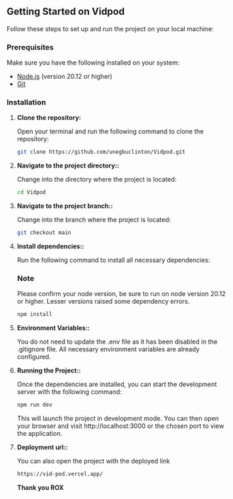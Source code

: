 ## Getting Started on Vidpod

Follow these steps to set up and run the project on your local machine:

### Prerequisites

Make sure you have the following installed on your system:

- [Node.js](https://nodejs.org/) (version 20.12 or higher)
- [Git](https://git-scm.com/)

### Installation

1.  **Clone the repository:**

    Open your terminal and run the following command to clone the repository:

    ```bash
    git clone https://github.com/unegbuclinton/Vidpod.git

    ```

2.  **Navigate to the project directory::**

    Change into the directory where the project is located:

    ```bash
    cd Vidpod

    ```

3.  **Navigate to the project branch::**

    Change into the branch where the project is located:

    ```bash
    git checkout main

    ```

4.  **Install dependencies::**

    Run the following command to install all necessary dependencies:

    ### Note

    Please confirm your node version, be sure to run on node version 20.12 or higher. Lesser versions raised some dependency errors.

    ```bash
    npm install

    ```

5.  **Environment Variables::**

    You do not need to update the .env file as it has been disabled in the .gitignore file. All necessary environment variables are already configured.

6.  **Running the Project::**

    Once the dependencies are installed, you can start the development server with the following command:

    ```bash
    npm run dev

    ```

    This will launch the project in development mode. You can then open your browser and visit http://localhost:3000 or the chosen port to view the application.

7.  **Deployment url::**

    You can also open the project with the deployed link

    ```bash
    https://vid-pod.vercel.app/

    ```

    **Thank you ROX**
